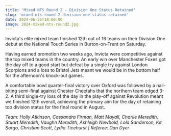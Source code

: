 ```yaml
---
title: 'Mixed NTS Round 2 - Division One Status Retained'
slug: 'mixed-nts-round-2-division-one-status-retained'
date: 2024-06-25T18:00:00
image: 2024-mixed-nts-round2.jpg
---
```

Invicta's elite mixed team finished 12th out of 16 teams on their Division One debut at the
National Touch Series in Burton-on-Trent on Saturday.
<!--more-->
Having earned promotion two weeks ago, Invicta were competitive against the top mixed teams in
the country. An early win over Manchester Foxes got the day off to a good start but defeat by
a single try against London Scorpions and a loss to Bristol Jets meant we would be in the bottom
half for the afternoon's knock-out games.

A comfortable bowl quarter-final victory over Oxford was followed by a nail-biting semi-final
against Chester Cheetahs that the northern team edged 3-2.
A third single-try loss of the day in the play-off against Revolution meant we finished 12th overall,
achieving the primary aim for the day of retaining top division status for the final round in August.


*Team: Holly Atkinson, Cassandra Firman, Matt Mayall, Charlie Meredith, Stuart Meredith,
Vaughn Meredith, Ashleigh Newbold, Lola Sanderson, Kit Sorgo, Christian Scott, Lydia Ticehurst
| Referee: Dan Dyer*
